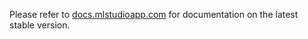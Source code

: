 Please refer to [docs.mlstudioapp.com](http://docs.mlstudioapp.com) for documentation on the latest stable version.
